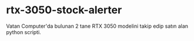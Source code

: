 # rtx-3050-stock-alerter

Vatan Computer'da bulunan 2 tane RTX 3050 modelini takip edip satın alan python scripti.

